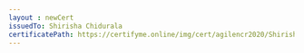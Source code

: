 ```yaml
--- 
layout : newCert 
issuedTo: Shirisha Chidurala 
certificatePath: https://certifyme.online/img/cert/agilencr2020/ShirishaChidurala_93d39.png
--- 
```

